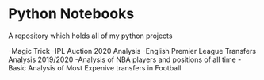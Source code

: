 # Python Notebooks

A repository which holds all of my python projects

  -Magic Trick
  -IPL Auction 2020 Analysis
  -English Premier League Transfers Analysis 2019/2020
  -Analysis of NBA players and positions of all time
  -Basic Analysis of Most Expenive transfers in Football
